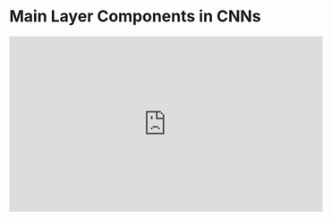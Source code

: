 # Main Layer Components in CNNs

<iframe width="560" height="315" src="https://www.youtube.com/embed/I_yeXmunRTM" title="YouTube video player" frameborder="0" allow="accelerometer; autoplay; clipboard-write; encrypted-media; gyroscope; picture-in-picture" allowfullscreen></iframe>